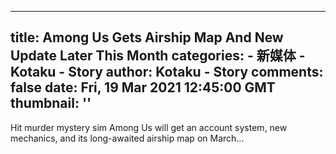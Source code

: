 
---
title: Among Us Gets Airship Map And New Update Later This Month
categories: 
    - 新媒体
    - Kotaku - Story
author: Kotaku - Story
comments: false
date: Fri, 19 Mar 2021 12:45:00 GMT
thumbnail: ''
---

<div>   
Hit murder mystery sim Among Us will get an account system, new mechanics, and its long-awaited airship map on March…  
</div>
            